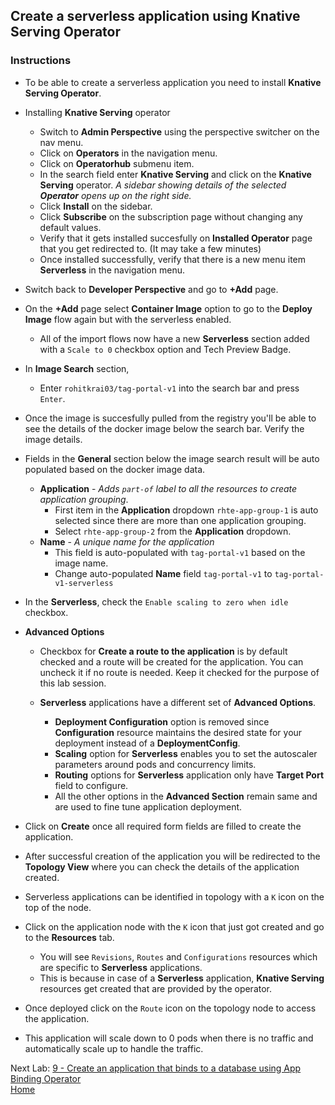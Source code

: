 ## Create a serverless application using Knative Serving Operator

### Instructions

- To be able to create a serverless application you need to install **Knative Serving Operator**.

- Installing **Knative Serving** operator
  - Switch to **Admin Perspective** using the perspective switcher on the nav menu.
  - Click on **Operators** in the navigation menu. 
  - Click on **Operatorhub** submenu item.
  - In the search field enter **Knative Serving** and click on the **Knative Serving** operator. *A sidebar showing details of the selected **Operator** opens up on the right side.*
  - Click **Install** on the sidebar.
  - Click **Subscribe** on the subscription page without changing any default values.
  - Verify that it gets installed succesfully on **Installed Operator** page that you get redirected to. (It may take a few minutes)
  - Once installed successfully, verify that there is a new menu item **Serverless** in the navigation menu.

- Switch back to **Developer Perspective** and go to **+Add** page.

- On the **+Add** page select **Container Image** option to go to the **Deploy Image** flow again but with the serverless enabled.
  - All of the import flows now have a new **Serverless** section added with a `Scale to 0` checkbox option and Tech Preview Badge.

- In **Image Search** section,
  - Enter `rohitkrai03/tag-portal-v1` into the search bar and press `Enter`.

- Once the image is succesfully pulled from the registry you'll be able to see the details of the docker image below the search bar. Verify the image details.

- Fields in the **General** section below the image search result will be auto populated based on the docker image data.
  - **Application** - *Adds `part-of` label to all the resources to create application grouping*.
    - First item in the **Application** dropdown `rhte-app-group-1` is auto selected since there are more than one application grouping.
    - Select `rhte-app-group-2` from the **Application** dropdown.
  - **Name** - *A unique name for the application*
    - This field is auto-populated with `tag-portal-v1` based on the image name.
    - Change auto-populated **Name** field `tag-portal-v1` to `tag-portal-v1-serverless`

- In the **Serverless**, check the `Enable scaling to zero when idle` checkbox.

- **Advanced Options** 
  - Checkbox for **Create a route to the application** is by default checked and a route will be created for the application. You can uncheck it if no route is needed. Keep it checked for the purpose of this lab session.

  - **Serverless** applications have a different set of **Advanced Options**.
    - **Deployment Configuration** option is removed since **Configuration** resource maintains the desired state for your deployment instead of a **DeploymentConfig**.
    - **Scaling** option for **Serverless** enables you to set the autoscaler parameters around pods and concurrency limits.
    - **Routing** options for **Serverless** application only have **Target Port** field to configure. 
    - All the other options in the **Advanced Section** remain same and are used to fine tune application deployment.

- Click on **Create** once all required form fields are filled to create the application.
- After successful creation of the application you will be redirected to the **Topology View** where you can check the details of the application created.


- Serverless applications can be identified in topology with a `K` icon on the top of the node.
- Click on the application node with the `K` icon that just got created and go to the **Resources** tab.
  - You will see `Revisions`, `Routes` and `Configurations` resources which are specific to **Serverless** applications.
  - This is because in case of a **Serverless** application, **Knative Serving** resources get created that are provided by the operator.

- Once deployed click on the `Route` icon on the topology node to access the application.
- This application will scale down to 0 pods when there is no traffic and automatically scale up to handle the traffic.


Next Lab: [9 - Create an application that binds to a database using App Binding Operator](./app-binding.md)<br>
[Home](./README.md)
